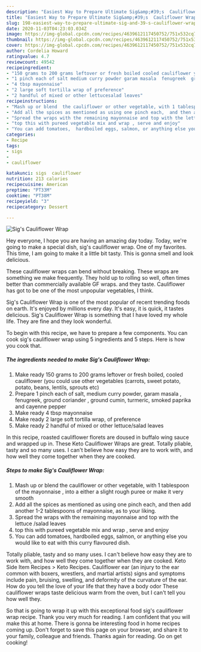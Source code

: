 ```yaml
---
description: "Easiest Way to Prepare Ultimate Sig&amp;#39;s  Cauliflower Wrap"
title: "Easiest Way to Prepare Ultimate Sig&amp;#39;s  Cauliflower Wrap"
slug: 198-easiest-way-to-prepare-ultimate-sig-and-39-s-cauliflower-wrap
date: 2020-11-03T04:23:03.034Z
image: https://img-global.cpcdn.com/recipes/4639612117450752/751x532cq70/sigs-cauliflower-wrap-recipe-main-photo.jpg
thumbnail: https://img-global.cpcdn.com/recipes/4639612117450752/751x532cq70/sigs-cauliflower-wrap-recipe-main-photo.jpg
cover: https://img-global.cpcdn.com/recipes/4639612117450752/751x532cq70/sigs-cauliflower-wrap-recipe-main-photo.jpg
author: Cordelia Howard
ratingvalue: 4.7
reviewcount: 49542
recipeingredient:
- "150 grams to 200 grams leftover or fresh boiled cooled cauliflower you could use other vegetables carrots sweet potato  potato beans lentils sprouts etc"
- "1 pinch each of salt medium curry powder garam masala  fenugreek  ground coriander   ground cumin turmeric smoked paprika and cayenne pepper"
- "4 tbsp mayonnaise"
- "2 large soft tortilla wrap of preference"
- "2 handful of mixed or other lettucesalad leaves"
recipeinstructions:
- "Mash up or blend  the cauliflower or other vegetable, with 1 tablespoon of the mayonnaise , into a either a slight rough puree or make it very smooth"
- "Add all the spices as mentioned as using one pinch each,  and then add another 1-2 tablespoons of mayonnaise, as to your liking."
- "Spread the wraps with the remaining mayonnaise and top with the lettuce /salad leaves"
- "top this with pureed vegetable mix and wrap , serve and enjoy"
- "You can add tomatoes,  hardboiled eggs, salmon, or anything else you would like to eat with this curry flavoured dish."
categories:
- Recipe
tags:
- sigs
- 
- cauliflower

katakunci: sigs  cauliflower 
nutrition: 213 calories
recipecuisine: American
preptime: "PT33M"
cooktime: "PT38M"
recipeyield: "3"
recipecategory: Dessert

---
```



![Sig&#39;s  Cauliflower Wrap](https://img-global.cpcdn.com/recipes/4639612117450752/751x532cq70/sigs-cauliflower-wrap-recipe-main-photo.jpg)

Hey everyone, I hope you are having an amazing day today. Today, we're going to make a special dish, sig&#39;s  cauliflower wrap. One of my favorites. This time, I am going to make it a little bit tasty. This is gonna smell and look delicious.

These cauliflower wraps can bend without breaking. These wraps are something we make frequently. They hold up to rolling so well, often times better than commercially available GF wraps. and they taste. Cauliflower has got to be one of the most unpopular vegetables, I think.

Sig&#39;s  Cauliflower Wrap is one of the most popular of recent trending foods on earth. It's enjoyed by millions every day. It's easy, it is quick, it tastes delicious. Sig&#39;s  Cauliflower Wrap is something that I have loved my whole life. They are fine and they look wonderful.


To begin with this recipe, we have to prepare a few components. You can cook sig&#39;s  cauliflower wrap using 5 ingredients and 5 steps. Here is how you cook that.

<!--inarticleads1-->

##### The ingredients needed to make Sig&#39;s  Cauliflower Wrap:

1. Make ready 150 grams to 200 grams leftover or fresh boiled, cooled cauliflower (you could use other vegetables (carrots, sweet potato,  potato, beans, lentils, sprouts etc)
1. Prepare 1 pinch each of salt, medium curry powder, garam masala , fenugreek,  ground coriander ,  ground cumin, turmeric, smoked paprika and cayenne pepper
1. Make ready 4 tbsp mayonnaise
1. Make ready 2 large soft tortilla wrap, of preference
1. Make ready 2 handful of mixed or other lettuce/salad leaves


In this recipe, roasted cauliflower florets are doused in buffalo wing sauce and wrapped up in. These Keto Cauliflower Wraps are great. Totally pliable, tasty and so many uses. I can&#39;t believe how easy they are to work with, and how well they come together when they are cooked. 

<!--inarticleads2-->

##### Steps to make Sig&#39;s  Cauliflower Wrap:

1. Mash up or blend  the cauliflower or other vegetable, with 1 tablespoon of the mayonnaise , into a either a slight rough puree or make it very smooth
1. Add all the spices as mentioned as using one pinch each,  and then add another 1-2 tablespoons of mayonnaise, as to your liking.
1. Spread the wraps with the remaining mayonnaise and top with the lettuce /salad leaves
1. top this with pureed vegetable mix and wrap , serve and enjoy
1. You can add tomatoes,  hardboiled eggs, salmon, or anything else you would like to eat with this curry flavoured dish.


Totally pliable, tasty and so many uses. I can&#39;t believe how easy they are to work with, and how well they come together when they are cooked. Keto Side Item Recipes &gt; Keto Recipes. Cauliflower ear (an injury to the ear common with boxers, wrestlers, and martial artists) signs and symptoms include pain, bruising, swelling, and deformity of the curvature of the ear. How do you tell the love of your life that they have a body odor These cauliflower wraps taste delicious warm from the oven, but I can&#39;t tell you how well they. 

So that is going to wrap it up with this exceptional food sig&#39;s  cauliflower wrap recipe. Thank you very much for reading. I am confident that you will make this at home. There is gonna be interesting food in home recipes coming up. Don't forget to save this page on your browser, and share it to your family, colleague and friends. Thanks again for reading. Go on get cooking!
